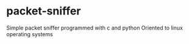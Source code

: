 # packet-sniffer
Simple packet sniffer programmed with c and python
Oriented to linux operating systems